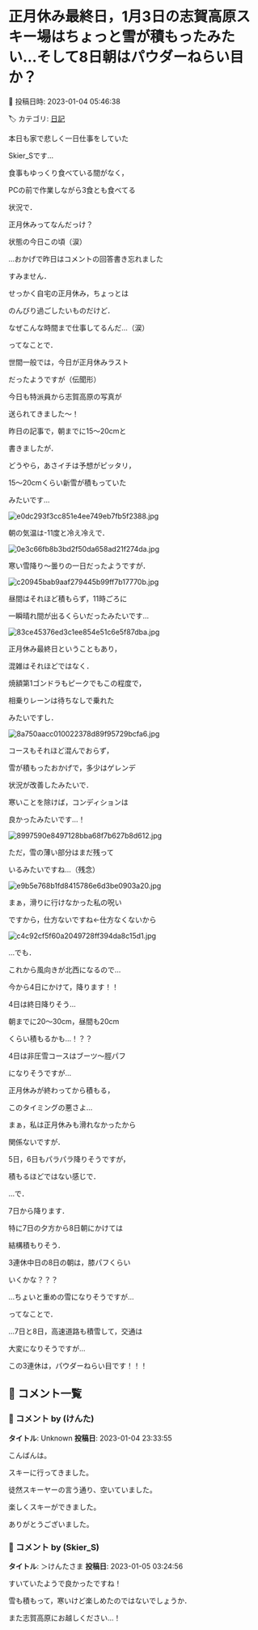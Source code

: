 # 正月休み最終日，1月3日の志賀高原スキー場はちょっと雪が積もったみたい…そして8日朝はパウダーねらい目か？

📅 投稿日時: 2023-01-04 05:46:38

🏷️ カテゴリ: [日記](cc4b5682fb7b8b144980957a978653fb0.md)

本日も家で悲しく一日仕事をしていた


Skier_Sです…


食事もゆっくり食べている間がなく，


PCの前で作業しながら3食とも食べてる


状況で．


正月休みってなんだっけ？


状態の今日この頃（涙）


…おかげで昨日はコメントの回答書き忘れました


すみません．





せっかく自宅の正月休み，ちょっとは


のんびり過ごしたいものだけど．


なぜこんな時間まで仕事してるんだ…（涙）





ってなことで．


世間一般では，今日が正月休みラスト


だったようですが（伝聞形）


今日も特派員から志賀高原の写真が


送られてきました～！





昨日の記事で，朝までに15～20cmと


書きましたが．


どうやら，あさイチは予想がピッタリ，


15～20cmくらい新雪が積もっていた


みたいです…




![e0dc293f3cc851e4ee749eb7fb5f2388.jpg](images/e0dc293f3cc851e4ee749eb7fb5f2388.jpg)







朝の気温は-11度と冷え冷えで．




![0e3c66fb8b3bd2f50da658ad21f274da.jpg](images/0e3c66fb8b3bd2f50da658ad21f274da.jpg)







寒い雪降り～曇りの一日だったようですが．




![c20945bab9aaf279445b99ff7b17770b.jpg](images/c20945bab9aaf279445b99ff7b17770b.jpg)







昼間はそれほど積もらず，11時ごろに


一瞬晴れ間が出るくらいだったみたいです…




![83ce45376ed3c1ee854e51c6e5f87dba.jpg](images/83ce45376ed3c1ee854e51c6e5f87dba.jpg)







正月休み最終日ということもあり，


混雑はそれほどではなく．


焼額第1ゴンドラもピークでもこの程度で，


相乗りレーンは待ちなしで乗れた


みたいですし．




![8a750aacc010022378d89f95729bcfa6.jpg](images/8a750aacc010022378d89f95729bcfa6.jpg)







コースもそれほど混んでおらず，


雪が積もったおかげで，多少はゲレンデ


状況が改善したみたいで．


寒いことを除けば，コンディションは


良かったみたいです…！




![8997590e8497128bba68f7b627b8d612.jpg](images/8997590e8497128bba68f7b627b8d612.jpg)







ただ，雪の薄い部分はまだ残って


いるみたいですね…（残念）




![e9b5e768b1fd8415786e6d3be0903a20.jpg](images/e9b5e768b1fd8415786e6d3be0903a20.jpg)







まぁ，滑りに行けなかった私の呪い


ですから，仕方ないですね←仕方なくないから




![c4c92cf5f60a2049728ff394da8c15d1.jpg](images/c4c92cf5f60a2049728ff394da8c15d1.jpg)







…でも．


これから風向きが北西になるので…


今から4日にかけて，降ります！！


4日は終日降りそう…


朝までに20～30cm，昼間も20cm


くらい積もるかも…！？？





4日は非圧雪コースはブーツ～脛パフ


になりそうですが…


正月休みが終わってから積もる，


このタイミングの悪さよ…


まぁ，私は正月休みも滑れなかったから


関係ないですが．





5日，6日もパラパラ降りそうですが，


積もるほどではない感じで．





…で．


7日から降ります．


特に7日の夕方から8日朝にかけては


結構積もりそう．


3連休中日の8日の朝は，膝パフくらい


いくかな？？？


…ちょいと重めの雪になりそうですが…





ってなことで．


…7日と8日，高速道路も積雪して，交通は


大変になりそうですが…


この3連休は，パウダーねらい目です！！！

## 💬 コメント一覧

### 💬 コメント by (けんた)
**タイトル**: Unknown
**投稿日**: 2023-01-04 23:33:55

こんばんは。

スキーに行ってきました。

徒然スキーヤーの言う通り、空いていました。

楽しくスキーができました。

ありがとうございました。

### 💬 コメント by (Skier_S)
**タイトル**: ＞けんたさま
**投稿日**: 2023-01-05 03:24:56

すいていたようで良かったですね！

雪も積もって，寒いけど楽しめたのではないでしょうか．

また志賀高原にお越しください…！

